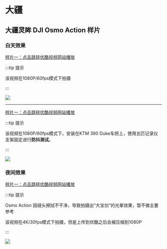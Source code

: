 # 大疆

## 大疆灵眸 DJI Osmo Action 样片

### 白天效果

[样片一：点击跳转优酷视频网站播放](http://v.youku.com/v_show/id_XNDE5Mjg4MDQyMA==.html)

:::tip 提示

该视频在1080P/60fps模式下拍摄

:::

[![](https://gitee.com/zhou/MoYouClubPic/raw/master/20210401155907.png)](http://v.youku.com/v_show/id_XNDE5Mjg4MDQyMA==.html)

---

[样片一：点击跳转优酷视频网站播放](http://v.youku.com/v_show/id_XNDE5MzI5MTk4OA==.html)

:::tip 提示

该视频在1080P/60fps模式下，安装在KTM 390 Duke车把上，使用五匹记录仪支架固定进行**防抖测试**。

:::

[![](https://gitee.com/zhou/MoYouClubPic/raw/master/20210401155923.png)](http://v.youku.com/v_show/id_XNDE5MzI5MTk4OA==.html)

### 夜间效果

[样片一：点击跳转优酷视频网站播放](http://v.youku.com/v_show/id_XNDE5Mjk1ODIwNA==.html)

:::tip 提示

Osmo Action 因镜头擦拭不干净，导致拍摄出“大宝剑”的光晕效果，暂不做主要参考

该视频在4K/30fps模式下拍摄，但是上传到优酷之后会被压缩到1080P

:::

[![](https://gitee.com/zhou/MoYouClubPic/raw/master/20210401155939.png)](http://v.youku.com/v_show/id_XNDE5Mjk1ODIwNA==.html)